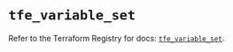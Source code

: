# `tfe_variable_set`

Refer to the Terraform Registry for docs: [`tfe_variable_set`](https://registry.terraform.io/providers/hashicorp/tfe/0.68.2/docs/resources/variable_set).

